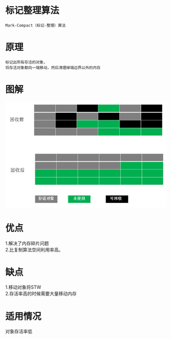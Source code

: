  
    
# 标记整理算法

    Mark-Compact（标记-整理）算法
    
# 原理

    标记出所有存活的对象，
    将存活对象都向一端移动，然后清理掉端边界以外的内存
    
# 图解

![](https://github.com/RodJohn/JVM/blob/master/img/gcmarkcompact.jpg)

# 优点
  
1.解决了内存碎片问题  
2.比复制算法空间利用率高。

# 缺点

1.移动对象将STW  
2.存活率高的时候需要大量移动内存

    
# 适用情况

对象存活率低


